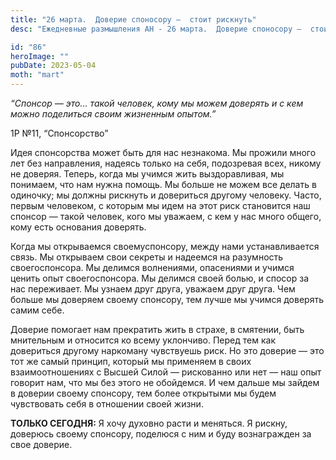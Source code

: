 ```yaml
---
title: "26 марта.  Доверие споносору —  стоит рискнуть"
desc: "Ежедневные размышления АН - 26 марта.  Доверие споносору —  стоит рискнуть"

id: "86"
heroImage: ""
pubDate: 2023-05-04
moth: "mart"
---
```


_“Спонсор — это… такой человек, кому мы можем доверять и с кем можно
поделиться своим жизненным опытом.”_

1P №11, “Спонсорство”

Идея спонсорства может быть для нас незнакома. Мы прожили много лет без
направления, надеясь только на себя, подозревая всех, никому не доверяя.
Теперь, когда мы учимся жить выздоравливая, мы понимаем, что нам нужна помощь.
Мы больше не можем все делать в одиночку; мы должны рискнуть и довериться
другому человеку. Часто, первым человеком, с которым мы идем на этот риск
становится наш спонсор — такой человек, кого мы уважаем, с кем у нас много
общего, кому есть основания доверять.

Когда мы открываемся своемуспонсору, между нами устанавливается связь. Мы
открываем свои секреты и надеемся на разумность своегоспонсора. Мы делимся
волнениями, опасениями и учимся ценить опыт своегоспонсора. Мы делимся своей
болью, и спосор за нас переживает. Мы узнаем друг друга, уважаем друг друга.
Чем больше мы доверяем своему спонсору, тем лучше мы учимся доверять самим
себе.

Доверие помогает нам прекратить жить в страхе, в смятении, быть мнительным и
относится ко всему уклончиво. Перед тем как довериться другому наркоману
чувствуешь риск. Но это доверие — это тот же самый принцип, который мы
применяем в своих взаимоотношениях с Высшей Силой — рискованно или нет — наш
опыт говорит нам, что мы без этого не обойдемся. И чем дальше мы зайдем в
доверии своему спонсору, тем более открытыми мы будем чувствовать себя в
отношении своей жизни.

**ТОЛЬКО СЕГОДНЯ:** Я хочу духовно расти и меняться. Я рискну, доверюсь своему
спонсору, поделюся с ним и буду вознагражден за свое доверие.
